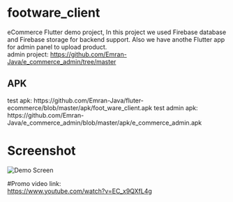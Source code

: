 # footware_client

eCommerce Flutter demo project,
In this project we used Firebase database and Firebase storage for backend support. Also we have anothe Flutter app for admin panel to upload product.
</br>
admin project: https://github.com/Emran-Java/e_commerce_admin/tree/master

<h2>APK</h2>
<a>test apk: https://github.com/Emran-Java/fluter-ecommerce/blob/master/apk/foot_ware_client.apk</a>
<a>test admin apk: https://github.com/Emran-Java/e_commerce_admin/blob/master/apk/e_commerce_admin.apk</a>

<h1>Screenshot</h1>

<p><a https://github.com/Emran-Java/fluter-ecommerce/blob/master/screenshot/eCommerce_demo%20app_by_Flutter.gif" target="_blank">
  <img src="https://github.com/Emran-Java/fluter-ecommerce/blob/master/screenshot/eCommerce_demo%20app_by_Flutter.gif" alt="Demo Screen" style="max-width:100%;">
</a>
</p>


#Promo video link:</br>
https://www.youtube.com/watch?v=EC_x9QXfL4g



